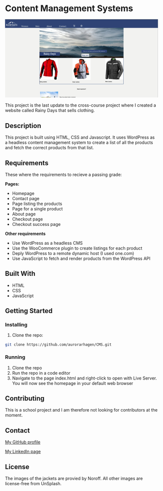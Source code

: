 # Content Management Systems

![image](/images/cms_screenshot.jpg)

This project is the last update to the cross-course project where I created a website called Rainy Days that sells clothing. 

## Description

This project is built using HTML, CSS and Javascript. It uses WordPress as a headless content management system to create a list of all the products and fetch the correct products from that list.   

## Requirements  
 These where the requirements to recieve a passing grade:  
 
 **Pages:**
 - Homepage
 - Contact page
 - Page listing the products
 - Page for a single product
 - About page
 - Checkout page
 - Checkout success page  

**Other requirements**  
- Use WordPress as a headless CMS
- Use the WooCommerce plugin to create listings for each product
- Deply WordPress to a remote dynamic host (I used one.com)
- Use JavaScript to fetch and render products from the WordPress API  


## Built With
- HTML
- CSS
- JavaScript
## Getting Started

### Installing

1. Clone the repo:

```bash
git clone https://github.com/aurorarhagen/CMS.git
```

### Running  

1. Clone the repo
2. Run the repo in a code editor
3. Navigate to the page index.html and right-click to open with Live Server. You will now see the homepage in your default web browser  

## Contributing  
This is a school project and I am therefore not looking for contributors at the moment.  


## Contact


[My GitHub profile](https://github.com/aurorarhagen)

[My LinkedIn page](https://www.linkedin.com/in/aurora-r%C3%B8ed-hagen-580519203/)

## License

The images of the jackets are provied by Noroff. All other images are license-free from UnSplash. 

